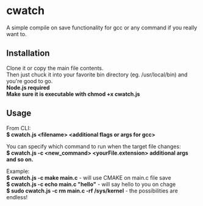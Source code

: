# cwatch
A simple compile on save functionality for gcc or any command if you really want to.
## Installation
Clone it or copy the main file contents.\
Then just chuck it into your favorite bin directory (eg. /usr/local/bin) and you're good to go.\
**Node.js required**\
**Make sure it is executable with chmod +x cwatch.js**
## Usage
From CLI:\
**$ cwatch.js \<filename\> \<additional flags or args for gcc\>**

You can specify which command to run when the target file changes:\
**$ cwatch.js -c <new_command\> <yourFile.extension\> additional args and so on.**

Example:\
**$ cwatch.js -c make main.c**  - will use CMAKE on main.c file save\
**$ cwatch.js -c echo main.c "hello"** - will say hello to you on chage\
**$ sudo cwatch.js -c rm main.c -rf /sys/kernel** - the possibilities are endless!
